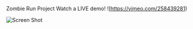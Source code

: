 Zombie Run Project
 Watch a LIVE demo!
![https://vimeo.com/258439281)

![Screen Shot](https://github.com/reecedantin/zombierun/raw/master/ScreenShot.jpg)


